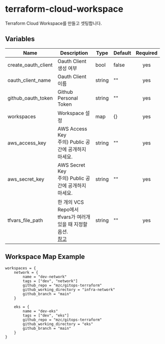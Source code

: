 # terraform-cloud-workspace
Terraform Cloud Workspace를 만들고 셋팅합니다.

## Variables

| Name | Description | Type | Default | Required |
|------|-------------|------|---------|:--------:|
|create_oauth_client|Oauth Client 생성 여부|bool|false|yes|
|oauth_client_name|Oauth Client 이름|string|""|yes|
|github_oauth_token|Github Personal Token|string|""|yes|
|workspaces|Workspace 설정|map|{}|yes|
|aws_access_key|AWS Access Key </br>주의) Public 공간에 공개하지 마세요.|string|""|yes|
|aws_secret_key|AWS Secret Key </br>주의) Public 공간에 공개하지 마세요.|string|""|yes|
|tfvars_file_path|한 개의 VCS Repo에서 tfvars가 여러개 있을 때 지정할 옵션. </br>[참고](https://github.com/d-henn/tfc-variables-by-workspace/tree/master/cli-tfvars)|string|""|yes|


## Workspace Map Example
```
workspaces = {
    network = {
        name = "dev-network"
        tags = ["dev", "network"]
        github_repo = "mzc/gitops-terraform"
        github_working_directory = "infra-network"
        github_branch = "main"
    }

    eks = {
        name = "dev-eks"
        tags = ["dev", "eks"]
        github_repo = "mzc/gitops-terraform"
        github_working_directory = "eks"
        github_branch = "main"        
    }
}
```

